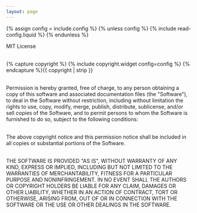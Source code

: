 ```yaml
---
layout: page
---
```

{% assign config = include.config %}
{% unless config %}
  {% include read-config.liquid %}
{% endunless %}

<div class="legal-text">
MIT License<br/><br/>

{% capture copyright %}
{% include copyright.widget config=config %}
{% endcapture %}{{ copyright | strip }}<br/><br/>

Permission is hereby granted, free of charge, to any person obtaining a copy
of this software and associated documentation files (the "Software"), to deal
in the Software without restriction, including without limitation the rights
to use, copy, modify, merge, publish, distribute, sublicense, and/or sell
copies of the Software, and to permit persons to whom the Software is
furnished to do so, subject to the following conditions:<br/><br/>

The above copyright notice and this permission notice shall be included in all
copies or substantial portions of the Software.<br/><br/>

THE SOFTWARE IS PROVIDED "AS IS", WITHOUT WARRANTY OF ANY KIND, EXPRESS OR
IMPLIED, INCLUDING BUT NOT LIMITED TO THE WARRANTIES OF MERCHANTABILITY,
FITNESS FOR A PARTICULAR PURPOSE AND NONINFRINGEMENT. IN NO EVENT SHALL THE
AUTHORS OR COPYRIGHT HOLDERS BE LIABLE FOR ANY CLAIM, DAMAGES OR OTHER
LIABILITY, WHETHER IN AN ACTION OF CONTRACT, TORT OR OTHERWISE, ARISING FROM,
OUT OF OR IN CONNECTION WITH THE SOFTWARE OR THE USE OR OTHER DEALINGS IN THE
SOFTWARE.<br/><br/>

</div>